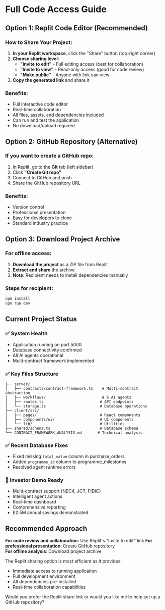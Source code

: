 # Full Code Access Guide

## Option 1: Replit Code Editor (Recommended)

### How to Share Your Project:
1. **In your Replit workspace**, click the "Share" button (top-right corner)
2. **Choose sharing level**:
   - **"Invite to edit"** - Full editing access (best for collaboration)
   - **"Invite to view"** - Read-only access (good for code review)
   - **"Make public"** - Anyone with link can view
3. **Copy the generated link** and share it

### Benefits:
- Full interactive code editor
- Real-time collaboration
- All files, assets, and dependencies included
- Can run and test the application
- No download/upload required

## Option 2: GitHub Repository (Alternative)

### If you want to create a GitHub repo:
1. In Replit, go to the **Git** tab (left sidebar)
2. Click **"Create Git repo"**
3. Connect to GitHub and push
4. Share the GitHub repository URL

### Benefits:
- Version control
- Professional presentation
- Easy for developers to clone
- Standard industry practice

## Option 3: Download Project Archive

### For offline access:
1. **Download the project** as a ZIP file from Replit
2. **Extract and share** the archive
3. **Note**: Recipient needs to install dependencies manually

### Steps for recipient:
```bash
npm install
npm run dev
```

## Current Project Status

### ✅ **System Health**
- Application running on port 5000
- Database connectivity confirmed
- All AI agents operational
- Multi-contract framework implemented

### ✅ **Key Files Structure**
```
├── server/
│   ├── contracts/contract-framework.ts    # Multi-contract abstraction
│   ├── workflows/                         # 5 AI agents
│   ├── routes.ts                         # API endpoints
│   └── storage.ts                        # Database operations
├── client/src/
│   ├── pages/                            # React components
│   ├── components/ui/                    # UI components
│   └── lib/                              # Utilities
├── shared/schema.ts                      # Database schema
└── CONTRACT_FRAMEWORK_ANALYSIS.md       # Technical analysis
```

### ✅ **Recent Database Fixes**
- Fixed missing `total_value` column in purchase_orders
- Added `programme_id` column to programme_milestones
- Resolved agent runtime errors

### 🎯 **Investor Demo Ready**
- Multi-contract support (NEC4, JCT, FIDIC)
- Intelligent agent actions
- Real-time dashboard
- Comprehensive reporting
- £2.5M annual savings demonstrated

## Recommended Approach

**For code review and collaboration**: Use Replit's "Invite to edit" link
**For professional presentation**: Create GitHub repository  
**For offline analysis**: Download project archive

The Replit sharing option is most efficient as it provides:
- Immediate access to running application
- Full development environment
- All dependencies pre-installed
- Real-time collaboration capabilities

Would you prefer the Replit share link or would you like me to help set up a GitHub repository?